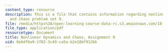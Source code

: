 ```yaml
---
content_type: resource
description: This is a file that contains information regarding nonlinear dynamics
  and chaos problem set 9.
file: /media/https%3A/open-learning-course-data-rc.s3.amazonaws.com/18-385j-nonlinear-dynamics-and-chaos-fall-2014/8e6df6a91f823c49ca5ab2e18bf912bb_MIT18_385JF14_Pset9.pdf
file_type: application/pdf
resourcetype: Document
title: Nonlinear Dynamics and Chaos, Assignment 9
uid: 8e6df6a9-1f82-3c49-ca5a-b2e18bf912bb
---
```

